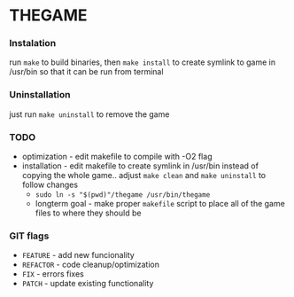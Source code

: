 # THEGAME

### Instalation
run `make` to build binaries, then `make install` to create symlink to game in /usr/bin so that it can be run from terminal

### Uninstallation
just run `make uninstall` to remove the game

### TODO
- optimization - edit makefile to compile with -O2 flag
- installation - edit makefile to create symlink in /usr/bin instead of copying the whole game.. adjust `make clean` and `make uninstall` to follow changes
	- `sudo ln -s "$(pwd)"/thegame /usr/bin/thegame`
	- longterm goal - make proper `makefile` script to place all of the game files to where they should be

### GIT flags
- `FEATURE`  - add new funcionality
- `REFACTOR` - code cleanup/optimization
- `FIX` 	 - errors fixes
- `PATCH` 	 - update existing functionality

